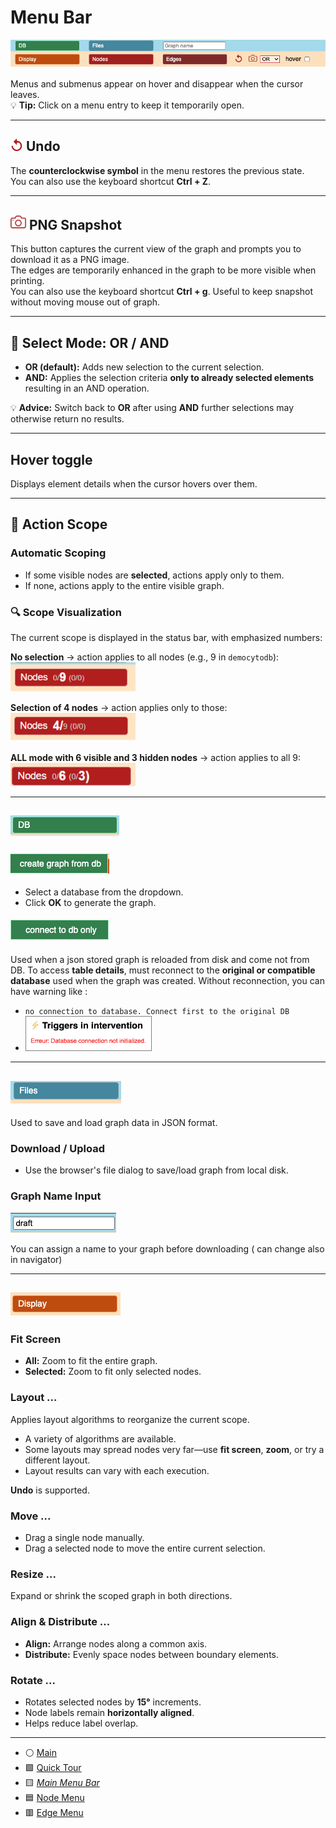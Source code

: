 # Menu Bar

![All Menus](./img/allMenus.png)

Menus and submenus appear on hover and disappear when the cursor leaves.  
💡 **Tip:** Click on a menu entry to keep it temporarily open.

---

## <img src ="../img/rollback2.png" height =20px/> Undo

The **counterclockwise symbol** in the menu restores the previous state.  
You can also use the keyboard shortcut **Ctrl + Z**.

---


## <img src ="../img/redCapture.png" height =25px/> PNG Snapshot

This button captures the current view of the graph and prompts you to download it as a PNG image.   
The edges are temporarily enhanced in the graph to be more visible when printing.   
You can also use the keyboard shortcut **Ctrl + g**. Useful to keep snapshot without moving mouse out of graph. 

---

## 🔎 Select Mode: OR / AND

- **OR (default):** Adds new selection to the current selection.
- **AND:** Applies the selection criteria **only to already selected elements** resulting in an AND operation.

💡 **Advice:** Switch back to **OR** after using **AND** further selections may otherwise return no results.

--- 

## Hover toggle 

Displays element details when the cursor hovers over them.

---

## 🎯 Action Scope

### Automatic Scoping

- If some visible nodes are **selected**, actions apply only to them.
- If none, actions apply to the entire visible graph.

### 🔍 Scope Visualization

The current scope is displayed in the status bar, with emphasized numbers:

 **No selection** → action applies to all nodes (e.g., 9 in `democytodb`):  
  <img src= "./img/scope9.png" width = '200px'>

  **Selection of 4 nodes** → action applies only to those:  
  <img src= "./img/scope4.png" width = '200px'>

  **ALL mode with 6 visible and 3 hidden nodes** → action applies to all 9:  
    <img src= "./img/scope6-3.png" width = '200px'>


---

## <img src= "./img/DBmenu.png">

### <img src= "./img/createGraphMenu.png">

- Select a database from the dropdown.
- Click **OK** to generate the graph.

####  <img src="./img/connectToDBMenu.png"> 

Used when a json stored graph is reloaded from disk and come not from DB. 
To access **table details**, must reconnect to the **original or compatible database** used when the graph was created.
Without reconnection, you can have warning like : 
- `no connection to database. Connect first to the original DB`
- <img src = './img/DBErrorOnTriggers.png' width ="200px" style="border: 1px solid grey;">

---

## <img src="./img/filesMenu.png"> 

Used to save and load graph data in JSON format.

### Download / Upload

- Use the browser's file dialog to save/load graph from local disk. 

### Graph Name Input
<img src="./img/drafInput.png"> 

You can assign a name to your graph before downloading ( can change also in navigator)

---

## <img src ="./img/displayMenu.png">

### Fit Screen

- **All:** Zoom to fit the entire graph.
- **Selected:** Zoom to fit only selected nodes.

### Layout ...

Applies layout algorithms to reorganize the current scope.

- A variety of algorithms are available.
- Some layouts may spread nodes very far—use **fit screen**, **zoom**, or try a different layout.
- Layout results can vary with each execution.

 **Undo** is supported.

### Move ...

- Drag a single node manually.
- Drag a selected node to move the entire current selection.

### Resize ...

Expand or shrink the scoped graph in both directions.

### Align & Distribute ...

- **Align:** Arrange nodes along a common axis.
- **Distribute:** Evenly space nodes between boundary elements.

### Rotate ...

- Rotates selected nodes by **15°** increments.
- Node labels remain **horizontally aligned**.
- Helps reduce label overlap.

---


- ⚪️ [Main](./main.md)
- 🟩 [Quick Tour](./quickTour.md)  
- 🟨 [*Main Menu Bar*](./menuBar.md)  
- 🟦 [Node Menu](./menuNodesSelectHide.md)  
- 🟥 [Edge Menu](./menuEdgesSelectHide.md)   